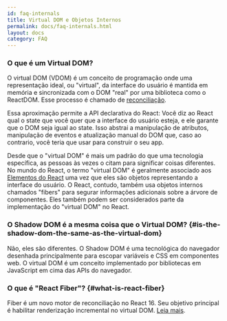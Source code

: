 ```yaml
---
id: faq-internals
title: Virtual DOM e Objetos Internos
permalink: docs/faq-internals.html
layout: docs
category: FAQ
---
```


### O que é um Virtual DOM?

O virtual DOM (VDOM) é um conceito de programação onde uma representação ideal, ou "virtual", da interface do usuário é mantida em memória e sincronizada com o DOM "real" por uma biblioteca como o ReactDOM. Esse processo é chamado de [reconciliação](/docs/reconciliation.html).

Essa aproximação permite a API declarativa do React: Você diz ao React qual o state que você quer que a interface do usuário esteja, e ele garante que o DOM seja igual ao state. Isso abstrai a manipulação de atributos, manipulação de eventos e atualização manual do DOM que, caso ao contrario, você teria que usar para construir o seu app.

Desde que o "virtual DOM" é mais um padrão do que uma tecnologia específica, as pessoas às vezes o citam para significar coisas diferentes. No mundo do React, o termo "virtual DOM" é geralmente associado aos [Elementos do React](/docs/rendering-elements.html) uma vez que eles são objetos representando a interface do usuário. O React, contudo, também usa objetos internos chamados "fibers" para segurar informações adicionais sobre a árvore de componentes. Eles também podem ser considerados parte da implementação do "virtual DOM" no React.

### O Shadow DOM é a mesma coisa que o Virtual DOM? {#is-the-shadow-dom-the-same-as-the-virtual-dom}

Não, eles são diferentes. O Shadow DOM é uma tecnológica do navegador desenhada principalmente para escopar variáveis e CSS em componentes web. O virtual DOM é um conceito implementado por bibliotecas em JavaScript em cima das APIs do navegador.

### O que é "React Fiber"? {#what-is-react-fiber}

Fiber é um novo motor de reconciliação no React 16. Seu objetivo principal é habilitar renderização incremental no virtual DOM. [Leia mais](https://github.com/acdlite/react-fiber-architecture).